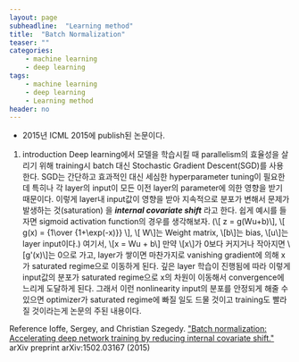 ```yaml
---
layout: page
subheadline:  "Learning method"
title:  "Batch Normalization"
teaser: ""
categories:
    - machine learning
    - deep learning
tags:
    - machine learning
    - deep learning
    - Learning method
header: no
---
```


- 2015년 ICML 2015에 publish된 논문이다.

1. introduction
Deep learning에서 모델을 학습시킬 때 parallelism의 효율성을 살리기 위해 training시
batch 대신 Stochastic Gradient Descent(SGD)를 사용한다.
SGD는 간단하고 효과적인 대신 세심한 hyperparameter tuning이 필요한데 특히나 각 layer의
input이 모든 이전 layer의 parameter에 의한 영향을 받기 때문이다.
이렇게 layer내 input값이 영향을 받아 지속적으로 분포가 변해서 문제가 발생하는 것(saturation)
을 ***internal covariate shift*** 라고 한다.
쉽게 예시를 들자면 sigmoid activation function의 경우를 생각해보자.
(\\[ z = g(Wu+b)\\], \\[ g(x) = {1\over {1+\exp(-x)}} \\], \\[ W\\]는 Weight matrix, \\[b\\]는 bias,
\\[u\\]는 layer input이다.)
여기서, \\[x = Wu + b\\] 만약 \\[x\\]가 0보다 커지거나 작아지면 \\[g'(x)\\]는 0으로 가고, layer가 쌓이면 마찬가지로
vanishing gradient에 의해 x가 saturated regime으로 이동하게 된다. 깊은 layer 학습이 진행됨에 따라 이렇게 input값의
분포가 saturated regime으로 x의 차원이 이동해서 convergence에 느리게 도달하게 된다.
그래서 이런 nonlinearity input의 분포를 안정되게 해줄 수 있으면 optimizer가 saturated regime에 빠질 일도
드물 것이고 training도 빨라질 것이라는게 논문의 주된 내용이다.

Reference
Ioffe, Sergey, and Christian Szegedy. ["Batch normalization: Accelerating deep network training by reducing internal covariate shift."](https://arxiv.org/pdf/1502.03167.pdf) arXiv preprint arXiv:1502.03167 (2015)
